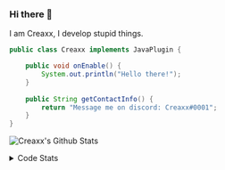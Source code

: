 ### Hi there 👋

I am Creaxx, I develop stupid things. 

```java
public class Creaxx implements JavaPlugin {

    public void onEnable() {
        System.out.println("Hello there!");
    }
    
    public String getContactInfo() {
        return "Message me on discord: Creaxx#0001";
    }
}
```

![Creaxx's Github Stats](https://github-readme-stats.vercel.app/api?username=CreaxxOG&show_icons=true&theme=dark&count_private=true)

<details>
  <summary>Code Stats</summary>

<!--START_SECTION:waka-->
![Lines of code](https://img.shields.io/badge/From%20Hello%20World%20I%27ve%20Written-9%20Thousand%20lines%20of%20code-blue)

**🐱 My GitHub Data** 

> 🏆 266 Contributions in the Year 2021
 > 
> 📦 377.1 kB Used in GitHub's Storage 
 > 
> 🚫 Not Opted to Hire
 > 
> 📜 1 Public Repository 
 > 
> 🔑 4 Private Repositories  
 > 
**I'm an Early 🐤** 

```text
🌞 Morning    24 commits     ███░░░░░░░░░░░░░░░░░░░░░░   13.79% 
🌆 Daytime    71 commits     ██████████░░░░░░░░░░░░░░░   40.8% 
🌃 Evening    74 commits     ██████████░░░░░░░░░░░░░░░   42.53% 
🌙 Night      5 commits      ░░░░░░░░░░░░░░░░░░░░░░░░░   2.87%

```
📅 **I'm Most Productive on Saturday** 

```text
Monday       21 commits     ███░░░░░░░░░░░░░░░░░░░░░░   12.07% 
Tuesday      11 commits     █░░░░░░░░░░░░░░░░░░░░░░░░   6.32% 
Wednesday    23 commits     ███░░░░░░░░░░░░░░░░░░░░░░   13.22% 
Thursday     10 commits     █░░░░░░░░░░░░░░░░░░░░░░░░   5.75% 
Friday       26 commits     ███░░░░░░░░░░░░░░░░░░░░░░   14.94% 
Saturday     53 commits     ███████░░░░░░░░░░░░░░░░░░   30.46% 
Sunday       30 commits     ████░░░░░░░░░░░░░░░░░░░░░   17.24%

```


📊 **This Week I Spent My Time On** 

```text
💬 Programming Languages: 
Java                     1 hr 15 mins        ████████████████████░░░░░   79.61% 
Kotlin                   19 mins             █████░░░░░░░░░░░░░░░░░░░░   20.28% 
XML                      0 secs              ░░░░░░░░░░░░░░░░░░░░░░░░░   0.06% 
YAML                     0 secs              ░░░░░░░░░░░░░░░░░░░░░░░░░   0.04%

🔥 Editors: 
IntelliJ                 1 hr 34 mins        █████████████████████████   100.0%

```

**I Mostly Code in Java** 

```text
Java                     5 repos             █████████████████░░░░░░░░   71.43% 
EJS                      1 repo              ███░░░░░░░░░░░░░░░░░░░░░░   14.29% 
Kotlin                   1 repo              ███░░░░░░░░░░░░░░░░░░░░░░   14.29%

```



 Last Updated on 12/12/2021
<!--END_SECTION:waka-->
</details>

